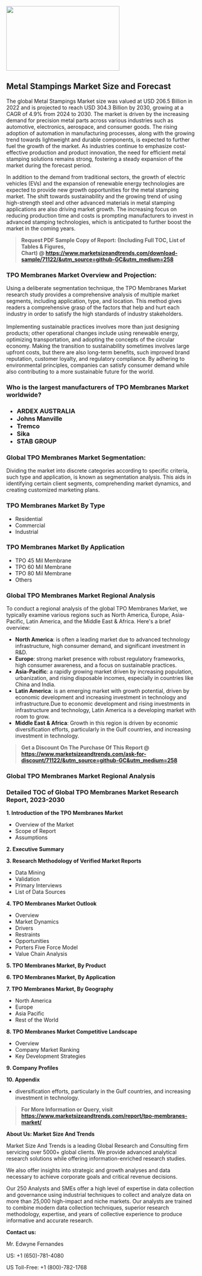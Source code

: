 <p><img class="alignnone size-medium wp-image-20088" src="https://ffe5etoiles.com/wp-content/uploads/2024/12/MST1-300x171.png" alt="" width="300" height="171" /></p><h2>Metal Stampings Market Size and Forecast</h2><p>The global Metal Stampings Market size was valued at USD 206.5 Billion in 2022 and is projected to reach USD 304.3 Billion by 2030, growing at a CAGR of 4.9% from 2024 to 2030. The market is driven by the increasing demand for precision metal parts across various industries such as automotive, electronics, aerospace, and consumer goods. The rising adoption of automation in manufacturing processes, along with the growing trend towards lightweight and durable components, is expected to further fuel the growth of the market. As industries continue to emphasize cost-effective production and product innovation, the need for efficient metal stamping solutions remains strong, fostering a steady expansion of the market during the forecast period.</p><p>In addition to the demand from traditional sectors, the growth of electric vehicles (EVs) and the expansion of renewable energy technologies are expected to provide new growth opportunities for the metal stamping market. The shift towards sustainability and the growing trend of using high-strength steel and other advanced materials in metal stamping applications are also driving market growth. The increasing focus on reducing production time and costs is prompting manufacturers to invest in advanced stamping technologies, which is anticipated to further boost the market in the coming years.</p></p><blockquote id="" class=""><strong>Request PDF Sample Copy of Report: (Including Full TOC, List of Tables &amp; Figures, Chart)&nbsp;@&nbsp;<strong><a href="https://www.marketsizeandtrends.com/download-sample/71122/&utm_source=github-GC&utm_medium=258" target="_blank">https://www.marketsizeandtrends.com/download-sample/71122/&utm_source=github-GC&utm_medium=258</a></strong></strong></blockquote><h3 id="" class="">TPO Membranes Market&nbsp;Overview and Projection:</h3><p id="" class="">Using a deliberate segmentation technique, the TPO Membranes Market research study provides a comprehensive analysis of multiple market segments, including application, type, and location. This method gives readers a comprehensive grasp of the factors that help and hurt each industry in order to satisfy the high standards of industry stakeholders. <br /> <br />Implementing sustainable practices involves more than just designing products; other operational changes include using renewable energy, optimizing transportation, and adopting the concepts of the circular economy. Making the transition to sustainability sometimes involves large upfront costs, but there are also long-term benefits, such improved brand reputation, customer loyalty, and regulatory compliance. By adhering to environmental principles, companies can satisfy consumer demand while also contributing to a more sustainable future for the world.</p><h3 id="" class="">Who is the largest manufacturers of&nbsp;TPO Membranes Market worldwide?</h3><h3 class=""><p><ul><li>ARDEX AUSTRALIA </li><li> Johns Manville </li><li> Tremco </li><li> Sika </li><li> STAB GROUP</li></ul></p></h3><h3 id="" class="">Global&nbsp;TPO Membranes Market Segmentation:</h3><p id="" class="">Dividing the market into discrete categories according to specific criteria, such type and application, is known as segmentation analysis. This aids in identifying certain client segments, comprehending market dynamics, and creating customized marketing plans.</p><h3 id="" class="">TPO Membranes Market&nbsp;By Type</h3><p><p><ul><li>Residential </li><li> Commercial </li><li> Industrial</p></li></ul></p></p><h3 id="" class="">TPO Membranes Market&nbsp;By Application</h3><p class=""><p><ul><li>TPO 45 Mil Membrane </li><li> TPO 60 Mil Membrane </li><li> TPO 80 Mil Membrane </li><li> Others</li></ul></p></p><h3 id="" class="">Global TPO Membranes Market Regional Analysis</h3><p id="" class="">To conduct a regional analysis of the global TPO Membranes Market, we typically examine various regions such as North America, Europe, Asia-Pacific, Latin America, and the Middle East &amp; Africa. Here's a brief overview:</p><ul><li><strong>North America</strong>: is often a leading market due to advanced technology infrastructure, high consumer demand, and significant investment in R&amp;D.</li><li><strong>Europe</strong>: strong market presence with robust regulatory frameworks, high consumer awareness, and a focus on sustainable practices.</li><li><strong>Asia-Pacific</strong>: a rapidly growing market driven by increasing population, urbanization, and rising disposable incomes, especially in countries like China and India.</li><li><strong>Latin America</strong>: is an emerging market with growth potential, driven by economic development and increasing investment in technology and infrastructure.Due to economic development and rising investments in infrastructure and technology, Latin America is a developing market with room to grow.</li><li><strong>Middle East &amp; Africa</strong>: Growth in this region is driven by economic diversification efforts, particularly in the Gulf countries, and increasing investment in technology.</li></ul><blockquote id="" class=""><strong>Get a Discount On The Purchase Of This Report @ <strong><a href="https://www.marketsizeandtrends.com/ask-for-discount/71122/&utm_source=github-GC&utm_medium=258" target="_blank">https://www.marketsizeandtrends.com/ask-for-discount/71122/&utm_source=github-GC&utm_medium=258</a></strong></strong></blockquote><h3 id="" class="">Global TPO Membranes Market Regional Analysis</h3><h3 id="" class="">Detailed TOC of Global TPO Membranes Market Research Report, 2023-2030</h3><p id="" class=""><strong>1. Introduction of the TPO Membranes Market</strong></p><ul><li>Overview of the Market</li><li>Scope of Report</li><li>Assumptions</li></ul><p id="" class=""><strong>2. Executive Summary</strong></p><p id="" class=""><strong>3. Research Methodology of Verified Market Reports</strong></p><ul><li>Data Mining</li><li>Validation</li><li>Primary Interviews</li><li>List of Data Sources</li></ul><p id="" class=""><strong>4. TPO Membranes Market Outlook</strong></p><ul><li>Overview</li><li>Market Dynamics</li><li>Drivers</li><li>Restraints</li><li>Opportunities</li><li>Porters Five Force Model</li><li>Value Chain Analysis</li></ul><p id="" class=""><strong>5. TPO Membranes Market, By Product</strong></p><p id="" class=""><strong>6. TPO Membranes Market, By Application</strong></p><p id="" class=""><strong>7. TPO Membranes Market, By Geography</strong></p><ul><li>North America</li><li>Europe</li><li>Asia Pacific</li><li>Rest of the World</li></ul><p id="" class=""><strong>8. TPO Membranes Market Competitive Landscape</strong></p><ul><li>Overview</li><li>Company Market Ranking</li><li>Key Development Strategies</li></ul><p id="" class=""><strong>9. Company Profiles</strong></p><p id="" class=""><strong>10. Appendix</strong></p><ul><li>diversification efforts, particularly in the Gulf countries, and increasing investment in technology.</li></ul><blockquote id="" class=""><strong>For More Information or Query, visit <strong><strong><a href="https://www.marketsizeandtrends.com/report/tpo-membranes-market/" target="_blank">https://www.marketsizeandtrends.com/report/tpo-membranes-market/</a></strong></strong></strong></blockquote><p id="" class=""><strong>About Us: Market Size And Trends</strong></p><p id="" class="">Market Size And Trends is a leading Global Research and Consulting firm servicing over 5000+ global clients. We provide advanced analytical research solutions while offering information-enriched research studies.</p><p id="" class="">We also offer insights into strategic and growth analyses and data necessary to achieve corporate goals and critical revenue decisions.</p><p id="" class="">Our 250 Analysts and SMEs offer a high level of expertise in data collection and governance using industrial techniques to collect and analyze data on more than 25,000 high-impact and niche markets. Our analysts are trained to combine modern data collection techniques, superior research methodology, expertise, and years of collective experience to produce informative and accurate research.</p><p id="" class=""><strong>Contact us:</strong></p><p id="" class="">Mr. Edwyne Fernandes</p><p id="" class="">US: +1 (650)-781-4080</p><p id="" class="">US Toll-Free: +1 (800)-782-1768</p>
